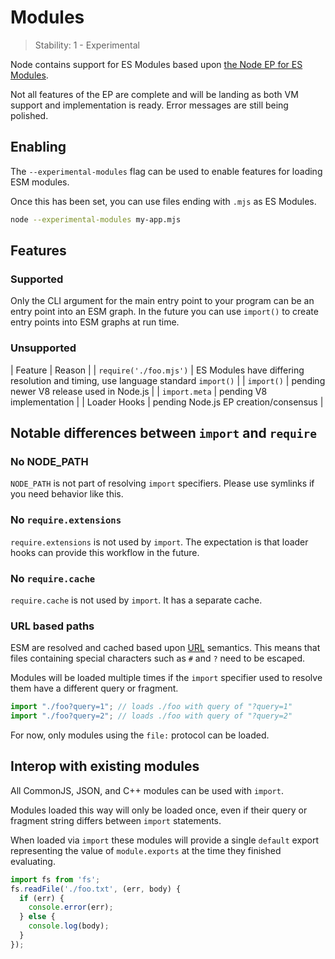 # Modules

<!--introduced_in=v9.x.x-->

> Stability: 1 - Experimental

<!--name=esm-->

Node contains support for ES Modules based upon [the Node EP for ES Modules](https://github.com/nodejs/node-eps/blob/master/002-es-modules.md).

Not all features of the EP are complete and will be landing as both VM support and implementation is ready. Error messages are still being polished.

## Enabling

<!-- type=misc -->

The `--experimental-modules` flag can be used to enable features for loading ESM modules.

Once this has been set, you can use files ending with `.mjs` as ES Modules.

```sh
node --experimental-modules my-app.mjs
```

## Features

<!-- type=misc -->

### Supported

Only the CLI argument for the main entry point to your program can be an entry point into an ESM graph. In the future you can use `import()` to create entry points into ESM graphs at run time.

### Unsupported

| Feature | Reason |
| `require('./foo.mjs')` | ES Modules have differing resolution and timing, use language standard `import()` |
| `import()` | pending newer V8 release used in Node.js |
| `import.meta` | pending V8 implementation |
| Loader Hooks | pending Node.js EP creation/consensus |

## Notable differences between `import` and `require`

### No NODE_PATH

`NODE_PATH` is not part of resolving `import` specifiers. Please use symlinks if you need behavior like this.

### No `require.extensions`

`require.extensions` is not used by `import`. The expectation is that loader hooks can provide this workflow in the future.

### No `require.cache`

`require.cache` is not used by `import`. It has a separate cache.

### URL based paths

ESM are resolved and cached based upon [URL](url.spec.whatwg.org) semantics. This means that files containing special characters such as `#` and `?` need to be escaped.

Modules will be loaded multiple times if the `import` specifier used to resolve them have a different query or fragment.

```js
import "./foo?query=1"; // loads ./foo with query of "?query=1"
import "./foo?query=2"; // loads ./foo with query of "?query=2"
```

For now, only modules using the `file:` protocol can be loaded.

## Interop with existing modules

All CommonJS, JSON, and C++ modules can be used with `import`.

Modules loaded this way will only be loaded once, even if their query or fragment string differs between `import` statements.

When loaded via `import` these modules will provide a single `default` export representing the value of `module.exports` at the time they finished evaluating.

```js
import fs from 'fs';
fs.readFile('./foo.txt', (err, body) {
  if (err) {
    console.error(err);
  } else {
    console.log(body);
  }
});
```

